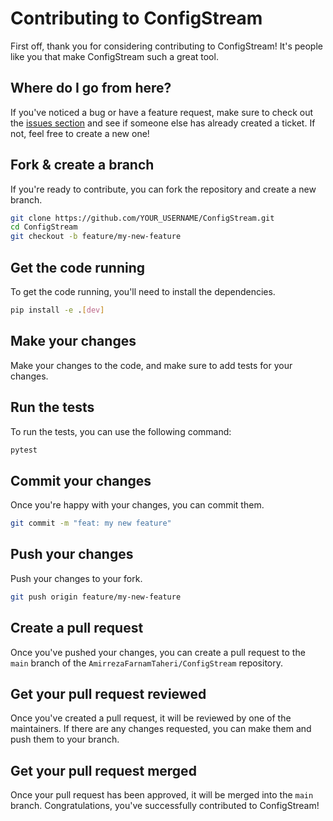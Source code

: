 # Contributing to ConfigStream

First off, thank you for considering contributing to ConfigStream! It's people like you that make ConfigStream such a great tool.

## Where do I go from here?

If you've noticed a bug or have a feature request, make sure to check out the [issues section](https://github.com/AmirrezaFarnamTaheri/ConfigStream/issues) and see if someone else has already created a ticket. If not, feel free to create a new one!

## Fork & create a branch

If you're ready to contribute, you can fork the repository and create a new branch.

```bash
git clone https://github.com/YOUR_USERNAME/ConfigStream.git
cd ConfigStream
git checkout -b feature/my-new-feature
```

## Get the code running

To get the code running, you'll need to install the dependencies.

```bash
pip install -e .[dev]
```

## Make your changes

Make your changes to the code, and make sure to add tests for your changes.

## Run the tests

To run the tests, you can use the following command:

```bash
pytest
```

## Commit your changes

Once you're happy with your changes, you can commit them.

```bash
git commit -m "feat: my new feature"
```

## Push your changes

Push your changes to your fork.

```bash
git push origin feature/my-new-feature
```

## Create a pull request

Once you've pushed your changes, you can create a pull request to the `main` branch of the `AmirrezaFarnamTaheri/ConfigStream` repository.

## Get your pull request reviewed

Once you've created a pull request, it will be reviewed by one of the maintainers. If there are any changes requested, you can make them and push them to your branch.

## Get your pull request merged

Once your pull request has been approved, it will be merged into the `main` branch. Congratulations, you've successfully contributed to ConfigStream!